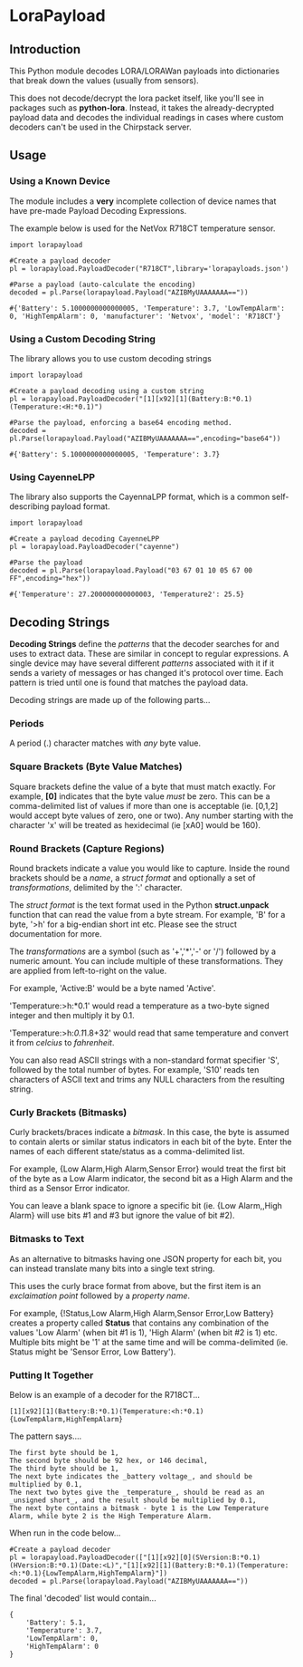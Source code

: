 # LoraPayload

## Introduction

This Python module decodes LORA/LORAWan payloads into dictionaries that break down the values (usually from sensors).

This does not decode/decrypt the lora packet itself, like you'll see in packages such as **python-lora**. Instead, it takes the already-decrypted payload data and decodes the individual readings in cases where custom decoders can't be used in the Chirpstack server.

## Usage

### Using a Known Device

The module includes a **very** incomplete collection of device names that have pre-made Payload Decoding Expressions.

The example below is used for the NetVox R718CT temperature sensor.

```
import lorapayload

#Create a payload decoder
pl = lorapayload.PayloadDecoder("R718CT",library='lorapayloads.json')

#Parse a payload (auto-calculate the encoding)
decoded = pl.Parse(lorapayload.Payload("AZIBMyUAAAAAAA=="))

#{'Battery': 5.1000000000000005, 'Temperature': 3.7, 'LowTempAlarm': 0, 'HighTempAlarm': 0, 'manufacturer': 'Netvox', 'model': 'R718CT'}
```

### Using a Custom Decoding String

The library allows you to use custom decoding strings

```
import lorapayload

#Create a payload decoding using a custom string
pl = lorapayload.PayloadDecoder("[1][x92][1](Battery:B:*0.1)(Temperature:<H:*0.1)")

#Parse the payload, enforcing a base64 encoding method.
decoded = pl.Parse(lorapayload.Payload("AZIBMyUAAAAAAA==",encoding="base64"))

#{'Battery': 5.1000000000000005, 'Temperature': 3.7}
```

### Using CayenneLPP

The library also supports the CayennaLPP format, which is a common self-describing payload format.

```
import lorapayload

#Create a payload decoding CayenneLPP
pl = lorapayload.PayloadDecoder("cayenne")

#Parse the payload
decoded = pl.Parse(lorapayload.Payload("03 67 01 10 05 67 00 FF",encoding="hex"))

#{'Temperature': 27.200000000000003, 'Temperature2': 25.5}
```

## Decoding Strings

**Decoding Strings** define the _patterns_ that the decoder searches for and uses to extract data. These are similar in concept to regular expressions. A single device may have several different _patterns_ associated with it if it sends a variety of messages or has changed it's protocol over time. Each pattern is tried until one is found that matches the payload data.

Decoding strings are made up of the following parts...

### Periods

A period (.) character matches with _any_ byte value.

### Square Brackets (Byte Value Matches)

Square brackets define the value of a byte that must match exactly. For example, **[0]** indicates that the byte value _must_ be zero. This can be a comma-delimited list of values if more than one is acceptable (ie. [0,1,2] would accept byte values of zero, one or two). Any number starting with the character 'x' will be treated as hexidecimal (ie [xA0] would be 160).

### Round Brackets (Capture Regions)

Round brackets indicate a value you would like to capture. Inside the round brackets should be a _name_, a _struct format_ and optionally a set of _transformations_, delimited by the ':' character.

The _struct format_ is the text format used in the Python **struct.unpack** function that can read the value from a byte stream. For example, 'B' for a byte, '>h' for a big-endian short int etc. Please see the struct documentation for more.

The _transformations_ are a symbol (such as '+','*','-' or '/') followed by a numeric amount. You can include multiple of these transformations. They are applied from left-to-right on the value.

For example, 'Active:B' would be a byte named 'Active'.

'Temperature:>h:*0.1' would read a temperature as a two-byte signed integer and then multiply it by 0.1.

'Temperature:>h:*0.1*1.8+32' would read that same temperature and convert it from _celcius_ to _fahrenheit_.

You can also read ASCII strings with a non-standard format specifier 'S', followed by the total number of bytes. For example, 'S10' reads ten characters of ASCII text and trims any NULL characters from the resulting string.

### Curly Brackets (Bitmasks)

Curly brackets/braces indicate a _bitmask_. In this case, the byte is assumed to contain alerts or similar status indicators in each bit of the byte. Enter the names of each different state/status as a comma-delimited list.

For example, {Low Alarm,High Alarm,Sensor Error} would treat the first bit of the byte as a Low Alarm indicator, the second bit as a High Alarm and the third as a Sensor Error indicator.

You can leave a blank space to ignore a specific bit (ie. {Low Alarm,,High Alarm} will use bits #1 and #3 but ignore the value of bit #2).

### Bitmasks to Text

As an alternative to bitmasks having one JSON property for each bit, you can instead translate many bits into a single text string.

This uses the curly brace format from above, but the first item is an _exclaimation point_ followed by a _property name_.

For example, {!Status,Low Alarm,High Alarm,Sensor Error,Low Battery} creates a property called **Status** that contains any combination of the values 'Low Alarm' (when bit #1 is 1), 'High Alarm' (when bit #2 is 1) etc. Multiple bits might be '1' at the same time and will be comma-delimited (ie. Status might be 'Sensor Error, Low Battery').

### Putting It Together

Below is an example of a decoder for the R718CT...

```
[1][x92][1](Battery:B:*0.1)(Temperature:<h:*0.1){LowTempAlarm,HighTempAlarm}
```

The pattern says....

    The first byte should be 1,
    The second byte should be 92 hex, or 146 decimal,
    The third byte should be 1,
    The next byte indicates the _battery voltage_, and should be multiplied by 0.1,
    The next two bytes give the _temperature_, should be read as an _unsigned short_, and the result should be multiplied by 0.1,
    The next byte contains a bitmask - byte 1 is the Low Temperature Alarm, while byte 2 is the High Temperature Alarm.

When run in the code below...

```
#Create a payload decoder
pl = lorapayload.PayloadDecoder(["[1][x92][0](SVersion:B:*0.1)(HVersion:B:*0.1)(Date:<L)","[1][x92][1](Battery:B:*0.1)(Temperature:<h:*0.1){LowTempAlarm,HighTempAlarm}"])
decoded = pl.Parse(lorapayload.Payload("AZIBMyUAAAAAAA=="))
```

The final 'decoded' list would contain...

```
{
    'Battery': 5.1,
    'Temperature': 3.7,
    'LowTempAlarm': 0,
    'HighTempAlarm': 0
}
```